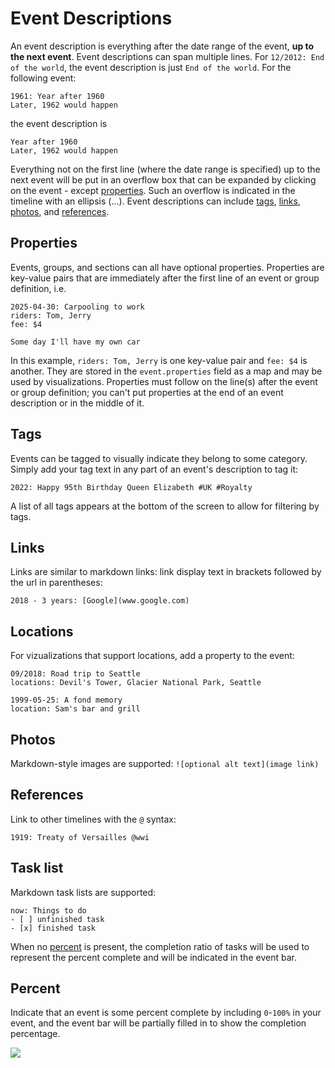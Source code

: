 # Event Descriptions

An event description is everything after the date range of the event, **up to the next event**. Event descriptions can span multiple lines. For `12/2012: End of the world`, the event description is just `End of the world`. For the following event:

```
1961: Year after 1960
Later, 1962 would happen
```

the event description is

```
Year after 1960
Later, 1962 would happen
```

Everything not on the first line (where the date range is specified) up to the next event will be put in an overflow box that can be expanded by clicking on the event - except [properties](#properties). Such an overflow is indicated in the timeline with an ellipsis (...). Event descriptions can include [tags](#tags), [links](#links), [photos](#photos), and [references](#references).

## Properties

Events, groups, and sections can all have optional properties. Properties are key-value pairs that are immediately after the first line of an event or group definition, i.e.

```
2025-04-30: Carpooling to work
riders: Tom, Jerry
fee: $4

Some day I'll have my own car
```

In this example, `riders: Tom, Jerry` is one key-value pair and `fee: $4` is another. They are stored in the `event.properties` field as a map and may be used by visualizations. Properties must follow on the line(s) after the event or group definition; you can't put properties at the end of an event description or in the middle of it.

## Tags

Events can be tagged to visually indicate they belong to some category. Simply add your tag text in any part of an event's description to tag it:

```
2022: Happy 95th Birthday Queen Elizabeth #UK #Royalty
```

A list of all tags appears at the bottom of the screen to allow for filtering by tags.

## Links

Links are similar to markdown links: link display text in brackets followed by the url in parentheses:

```
2018 - 3 years: [Google](www.google.com)
```

## Locations

For vizualizations that support locations, add a property to the event:

```
09/2018: Road trip to Seattle
locations: Devil's Tower, Glacier National Park, Seattle
```

```
1999-05-25: A fond memory
location: Sam's bar and grill
```

## Photos

Markdown-style images are supported: `![optional alt text](image link)`

## References

Link to other timelines with the `@` syntax:

```
1919: Treaty of Versailles @wwi
```

## Task list

Markdown task lists are supported:

```
now: Things to do
- [ ] unfinished task
- [x] finished task
```

When no [percent](#percent) is present, the completion ratio of tasks will be used to represent the percent complete and will be indicated in the event bar.

## Percent

Indicate that an event is some percent complete by including `0`-`100%` in your event, and the event bar will be partially filled in to show the completion percentage.

![](/images/percents.png)
